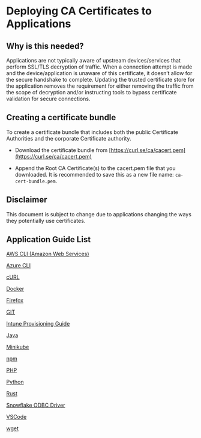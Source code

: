 # Deploying CA Certificates to Applications

## Why is this needed? 
Applications are not typically aware of upstream devices/services that perform SSL/TLS decryption of traffic. When a connection attempt is made and the device/application is unaware of this certificate, it doesn’t allow for the secure handshake to complete.  Updating the trusted certificate store for the application removes the requirement for either removing the traffic from the scope of decryption and/or instructing tools to bypass certificate validation for secure connections.

## Creating a certificate bundle

To create a certificate bundle that includes both the public Certificate Authorities and the corporate Certificate authority. 

* Download the certificate bundle from [https://curl.se/ca/cacert.pem](https://curl.se/ca/cacert.pem) 

* Append the Root CA Certificate(s) to the cacert.pem file that you downloaded. It is recommended to save this as a new file name: ```ca-cert-bundle.pem```. 

## Disclaimer
This document is subject to change due to applications changing the ways they potentially use certificates.

## Application Guide List
[AWS CLI (Amazon Web Services)](https://github.com/xanatosj/certificate-trust-store/blob/main/AWS/AWSCLI.md)

[Azure CLI](https://github.com/xanatosj/certificate-trust-store/blob/main/AzureCLI/AzureCLI.md)

[cURL](https://github.com/xanatosj/certificate-trust-store/blob/main/curl/curl.md)

[Docker](https://github.com/xanatosj/certificate-trust-store/blob/main/docker/dockerfile.md)

[Firefox](https://github.com/xanatosj/certificate-trust-store/blob/main/firefox/firefox.md)

[GIT](https://github.com/xanatosj/certificate-trust-store/blob/main/git/git.md)

[Intune Provisioning Guide](https://learn.microsoft.com/en-us/intune/intune-service/protect/certificates-trusted-root)

[Java](https://github.com/xanatosj/certificate-trust-store/blob/main/Java/Java.md)

[Minikube](https://minikube.sigs.k8s.io/docs/handbook/vpn_and_proxy/#x509-certificate-signed-by-unknown-authority)

[npm](https://github.com/xanatosj/certificate-trust-store/blob/main/npm/npm.md)

[PHP](https://github.com/xanatosj/certificate-trust-store/blob/main/php/php.md)

[Python](https://github.com/xanatosj/certificate-trust-store/blob/main/python/python.md)

[Rust](https://github.com/xanatosj/certificate-trust-store/blob/main/rust/rust.md)

[Snowflake ODBC Driver](https://github.com/xanatosj/certificate-trust-store/blob/main/snowflake/snowflake.md)

[VSCode](https://github.com/xanatosj/certificate-trust-store/blob/main/VSCode/VSCode.md)

[wget](https://github.com/xanatosj/certificate-trust-store/blob/main/wget/wget.md)
